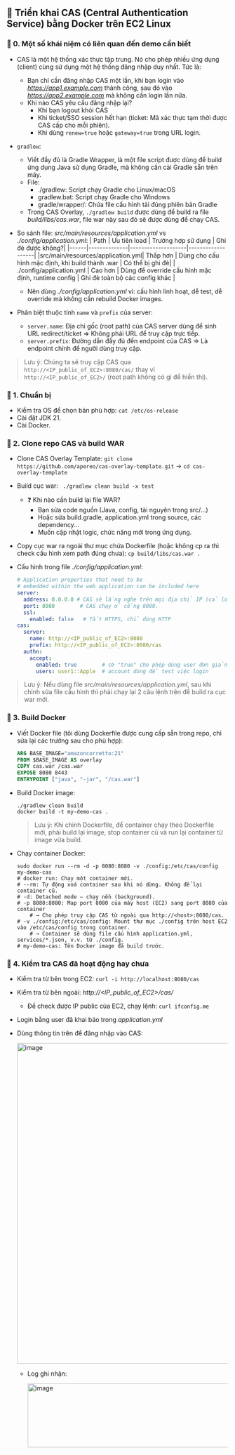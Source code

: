 ## 🌹 Triển khai CAS (Central Authentication Service) bằng Docker trên EC2 Linux

### 🍊 0. Một số khái niệm có liên quan đến demo cần biết
- CAS là một hệ thống xác thực tập trung. Nó cho phép nhiều ứng dụng (client) cùng sử dụng một hệ thống đăng nhập duy nhất. Tức là:
  - Bạn chỉ cần đăng nhập CAS một lần, khi bạn login vào _https://app1.example.com_ thành công, sau đó vào _https://app2.example.com_ mà không cần login lần nữa.
  - Khi nào CAS yêu cầu đăng nhập lại?
    - Khi bạn logout khỏi CAS
    - Khi ticket/SSO session hết hạn (ticket: Mã xác thực tạm thời được CAS cấp cho mỗi phiên).
    - Khi dùng ```renew=true``` hoặc ```gateway=true``` trong URL login.
- ```gradlew```:
  - Viết đầy đủ là Gradle Wrapper, là một file script được dùng để build ứng dụng Java sử dụng Gradle, mà không cần cài Gradle sẵn trên máy.
  - File:
    - ./gradlew: Script chạy Gradle cho Linux/macOS
    - gradlew.bat: Script chạy Gradle cho Windows
    - gradle/wrapper/:	Chứa file cấu hình tải đúng phiên bản Gradle
  - Trong CAS Overlay, ```./gradlew build``` được dùng để build ra file _build/libs/cas.war_, file war này sau đó sẽ được dùng để chạy CAS.
- So sánh file: _src/main/resources/application.yml_ vs _./config/application.yml_:
  | Path | Ưu tiên load	| Trường hợp sử dụng | Ghi đè được không?|
  |------|--------------|--------------------|-------------------|
  |src/main/resources/application.yml| Thấp hơn | Dùng cho cấu hình mặc định, khi build thành .war | Có thể bị ghi đè|
  | ./config/application.yml | Cao hơn | Dùng để override cấu hình mặc định, runtime config	| Ghi đè toàn bộ các config khác |

  - Nên dùng _./config/application.yml_ vì: cấu hình linh hoạt, dễ test, dễ override mà không cần rebuild Docker images.

- Phân biệt thuộc tính ```name``` và ```prefix``` của server:
  - ```server.name```: Địa chỉ gốc (root path) của CAS server dùng để sinh URL redirect/ticket => Không phải URL để truy cập trực tiếp.
  - ```server.prefix```: Đường dẫn đầy đủ đến endpoint của CAS => Là endpoint chính để người dùng truy cập.
> Lưu ý:
> Chúng ta sẽ truy cập CAS qua ```http://<IP_public_of_EC2>:8080/cas/``` thay vì ```http://<IP_public_of_EC2>/``` (root path không có gì để hiển thị).
  
### 🍊 1. Chuẩn bị
- Kiểm tra OS để chọn bản phù hợp: ```cat /etc/os-release```
- Cài đặt JDK 21.
- Cài Docker.

### 🍊 2. Clone repo CAS và build WAR
- Clone CAS Overlay Template: ```git clone https://github.com/apereo/cas-overlay-template.git``` -> ```cd cas-overlay-template ```
- Build cục war: ``` ./gradlew clean build -x test```
  - ❓ Khi nào cần build lại file WAR?
    - Bạn sửa code nguồn (Java, config, tài nguyên trong src/...)
    - Hoặc sửa build.gradle, application.yml trong source, các dependency...
    - Muốn cập nhật logic, chức năng mới trong ứng dụng.
- Copy cục war ra ngoài thư mục chứa Dockerfile (hoặc không cp ra thì check cấu hình xem path đúng chưa): ```cp build/libs/cas.war .```
- Cấu hình trong file _./config/application.yml_:
  
  ```yml
  # Application properties that need to be
  # embedded within the web application can be included here
  server:
    address: 0.0.0.0 # CAS sẽ lắng nghe trên mọi địa chỉ IP (cả localhost và public IP) - dùng cho trường hợp truy cập URL của cas từ 
    port: 8080        # CAS chạy ở cổng 8080.
    ssl:
      enabled: false   # Tắt HTTPS, chỉ dùng HTTP
  cas:
    server:
      name: http://<IP_public_of_EC2>:8080
      prefix: http://<IP_public_of_EC2>:8080/cas
    authn:
      accept:
        enabled: true        # cờ "true" cho phép dùng user đơn giản khai báo sẵn như user1::Apple để login.
        users: user1::Apple  # account dùng để test việc login
  
  ```

> Lưu ý:
> Nếu dùng file _src/main/resources/application.yml_, sau khi chỉnh sửa file cấu hình thì phải chạy lại 2 câu lệnh trên để build ra cục war mới.
  
### 🍊 3. Build Docker
- Viết Docker file (tôi dùng Dockerfile được cung cấp sẵn trong repo, chỉ sửa lại các trường sau cho phù hợp):
  ```Dockerfile
  ARG BASE_IMAGE="amazoncorretto:21"
  FROM $BASE_IMAGE AS overlay
  COPY cas.war /cas.war
  EXPOSE 8080 8443
  ENTRYPOINT ["java", "-jar", "/cas.war"]
  ```
- Build Docker image:
  ```shell
  ./gradlew clean build
  docker build -t my-demo-cas .
  ```
  > Lưu ý:
  > Khi chỉnh Dockerfile, để container chạy theo Dockerfile mới, phải build lại image, stop container cũ và run lại container từ image vừa build.
  
- Chạy container Docker:
  ```shell
  sudo docker run --rm -d -p 8080:8080 -v ./config:/etc/cas/config my-demo-cas
  # docker run: Chạy một container mới.
  # --rm: Tự động xoá container sau khi nó dừng. Không để lại container cũ.
  # -d: Detached mode — chạy nền (background).
  # -p 8080:8080: Map port 8080 của máy host (EC2) sang port 8080 của container
      # → Cho phép truy cập CAS từ ngoài qua http://<host>:8080/cas.
  # -v ./config:/etc/cas/config: Mount thư mục ./config trên host EC2 vào /etc/cas/config trong container.
      # → Container sẽ dùng file cấu hình application.yml, services/*.json, v.v. từ ./config.
  # my-demo-cas: Tên Docker image đã build trước.
  ```

### 🍊 4. Kiểm tra CAS đã hoạt động hay chưa
- Kiểm tra từ bên trong EC2: ```curl -i http://localhost:8080/cas```
- Kiểm tra từ bên ngoài: _http://<IP_public_of_EC2>/cas/_
  - Để check được IP public của EC2, chạy lệnh: ```curl ifconfig.me ```
- Login bằng user đã khai báo trong _application.yml_
- Dùng thông tin trên để đăng nhập vào CAS:
  
  <img width="1734" height="731" alt="image" src="https://github.com/user-attachments/assets/c60487ba-4c23-4a20-bf2a-f77baccfd093" />

  - Log ghi nhận:

    <img width="1136" height="146" alt="image" src="https://github.com/user-attachments/assets/548fa314-a8b9-4e93-8e5c-c442ac3cd680" />


  
